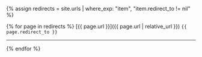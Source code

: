 ---
---

{% assign redirects = site.urls | where_exp: "item", "item.redirect_to != nil" %}

{% for page in redirects %}
  [{{ page.url }}]({{ page.url | relative_url }}) `{{ page.redirect_to }}`

  ---
{% endfor %}